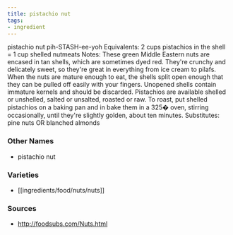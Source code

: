 ```yaml
---
title: pistachio nut
tags:
- ingredient
---
```

pistachio nut pih-STASH-ee-yoh Equivalents: 2 cups pistachios in the shell = 1 cup shelled nutmeats Notes: These green Middle Eastern nuts are encased in tan shells, which are sometimes dyed red. They're crunchy and delicately sweet, so they're great in everything from ice cream to pilafs. When the nuts are mature enough to eat, the shells split open enough that they can be pulled off easily with your fingers. Unopened shells contain immature kernels and should be discarded. Pistachios are available shelled or unshelled, salted or unsalted, roasted or raw. To roast, put shelled pistachios on a baking pan and in bake them in a 325� oven, stirring occasionally, until they're slightly golden, about ten minutes. Substitutes: pine nuts OR blanched almonds

### Other Names

* pistachio nut

### Varieties

* [[ingredients/food/nuts/nuts]]

### Sources
* http://foodsubs.com/Nuts.html
